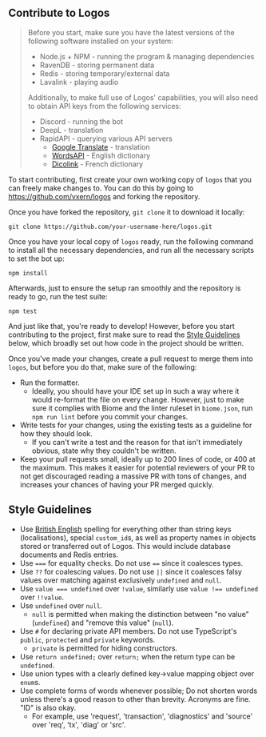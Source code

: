 ## Contribute to Logos

> Before you start, make sure you have the latest versions of the following software installed on your system:
> - Node.js + NPM - running the program & managing dependencies
> - RavenDB - storing permanent data
> - Redis - storing temporary/external data
> - Lavalink - playing audio
>
> Additionally, to make full use of Logos' capabilities, you will also need to obtain API keys from the following services:
> - Discord - running the bot
> - DeepL - translation
> - RapidAPI - querying various API servers
>   - [Google Translate](https://rapidapi.com/IRCTCAPI/api/google-translator9/) - translation
>   - [WordsAPI](https://rapidapi.com/dpventures/api/wordsapi/) - English dictionary
>   - [Dicolink](https://rapidapi.com/dicolink/api/dicolink/) - French dictionary

To start contributing, first create your own working copy of `logos` that you can freely make changes to. You can do this by going to https://github.com/vxern/logos and forking the repository.

Once you have forked the repository, `git clone` it to download it locally:
```
git clone https://github.com/your-username-here/logos.git
```

Once you have your local copy of `logos` ready, run the following command to install all the necessary dependencies, and run all the necessary scripts to set the bot up:
```
npm install
```

Afterwards, just to ensure the setup ran smoothly and the repository is ready to go, run the test suite:
```
npm test
```

And just like that, you're ready to develop! However, before you start contributing to the project, first make sure to read the [Style Guidelines](#style-guidelines) below, which broadly set out how code in the project should be written.

Once you've made your changes, create a pull request to merge them into `logos`, but before you do that, make sure of the following:
- Run the formatter.
  - Ideally, you should have your IDE set up in such a way where it would re-format the file on every change. However, just to make sure it complies with Biome and the linter ruleset in `biome.json`, run `npm run lint` before you commit your changes.
- Write tests for your changes, using the existing tests as a guideline for how they should look.
  - If you can't write a test and the reason for that isn't immediately obvious, state why they couldn't be written.
- Keep your pull requests small, ideally up to 200 lines of code, or 400 at the maximum. This makes it easier for potential reviewers of your PR to not get discouraged reading a massive PR with tons of changes, and increases your chances of having your PR merged quickly.

## Style Guidelines

- Use <u>British English</u> spelling for everything other than string keys (localisations), special `custom_id`s, as well as property names in objects stored or transferred out of Logos. This would include database documents and Redis entries. 
- Use `===` for equality checks. Do not use `==` since it coalesces types.
- Use `??` for coalescing values. Do not use `||` since it coalesces falsy values over matching against exclusively `undefined` and `null`.
- Use `value === undefined` over `!value`, similarly use `value !== undefined` over `!!value`.
- Use `undefined` over `null`.
  - `null` is permitted when making the distinction between "no value" (`undefined`) and "remove this value" (`null`).
- Use `#` for declaring private API members. Do not use TypeScript's `public`, `protected` and `private` keywords.
  - `private` is permitted for hiding constructors.
- Use `return undefined;` over `return;` when the return type can be `undefined`.
- Use union types with a clearly defined key->value mapping object over `enum`s.
- Use complete forms of words whenever possible; Do not shorten words unless there's a good reason to other than brevity. Acronyms are fine. "ID" is also okay.
    - For example, use 'request', 'transaction', 'diagnostics' and 'source' over 'req', 'tx', 'diag' or 'src'.
